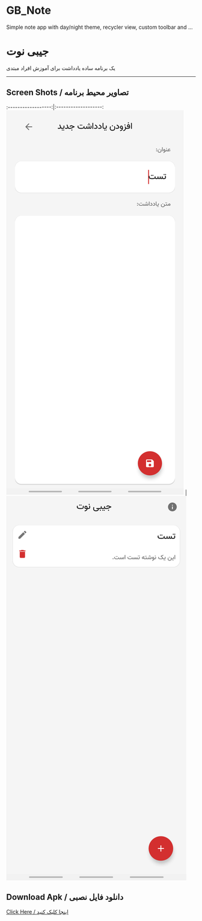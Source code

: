 # GB_Note

Simple note app with day/night theme, recycler view, custom toolbar and ...



# جیبی نوت

یک برنامه ساده یادداشت برای آموزش افراد مبتدی

---

## Screen Shots / تصاویر محیط برنامه
:------------------:|:-------------------:
![main](https://github.com/mehrankasebvatan/GB_Note/blob/master/app/ScreenShots/GB01.png) | 
![main](https://github.com/mehrankasebvatan/GB_Note/blob/master/app/ScreenShots/GB02.png)

## Download Apk / دانلود فایل نصبی

[Click Here / اینجا کلیک کنید](https://raw.githubusercontent.com/mehrankasebvatan/GB_Note/master/app/release/GB_Note.apk)



